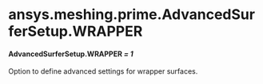 # ansys.meshing.prime.AdvancedSurferSetup.WRAPPER



#### AdvancedSurferSetup.WRAPPER *= 1*

Option to define advanced settings for wrapper surfaces.

<!-- !! processed by numpydoc !! -->
